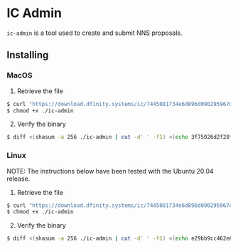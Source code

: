 # IC Admin

`ic-admin` is a tool used to create and submit NNS proposals.

## Installing 

### MacOS

1. Retrieve the file

```bash
$ curl "https://download.dfinity.systems/ic/7445081734e6d896d090295967d50710975c4f25/openssl-static-binaries/x86_64-darwin/ic-admin.gz" -o - | gunzip > ./ic-admin
$ chmod +x ./ic-admin
```

2. Verify the binary

```bash
$ diff <(shasum -a 256 ./ic-admin | cut -d' ' -f1) <(echo 3f75026d2f28f171068e332a42c82a2795c93fbf5ab351baef30b30eb901cdba) && echo "ic-admin checksum matches" || echo "***ERROR***: ic-admin checksum does not match"
```

### Linux

NOTE: The instructions below have been tested with the Ubuntu 20.04 release.

1. Retrieve the file

```bash
$ curl "https://download.dfinity.systems/ic/7445081734e6d896d090295967d50710975c4f25/openssl-static-binaries/x86_64-linux/ic-admin.gz" -o - | gunzip > ./ic-admin
$ chmod +x ./ic-admin
```

2. Verify the binary

```bash
$ diff <(shasum -a 256 ./ic-admin | cut -d' ' -f1) <(echo e29bb9cc462e800b8b960ad49c412e5f5fdbb5ae2ae9fde0c13058422ba32802) && echo "ic-admin checksum matches" || echo "***ERROR***: ic-admin checksum does not match"
```